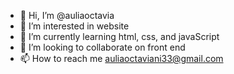 - 👋 Hi, I’m @auliaoctavia
- 👀 I’m interested in website
- 🌱 I’m currently learning html, css, and javaScript
- 💞️ I’m looking to collaborate on front end
- 📫 How to reach me auliaoctaviani33@gmail.com

<!---
auliaoctavia/auliaoctavia is a ✨ special ✨ repository because its `README.md` (this file) appears on your GitHub profile.
You can click the Preview link to take a look at your changes.
--->
